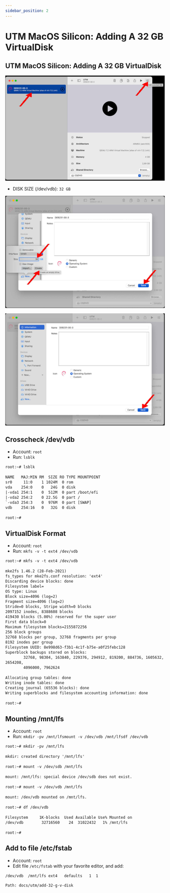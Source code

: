 ```yaml
---
sidebar_position: 2
---
```


# UTM MacOS Silicon: Adding A 32 GB VirtualDisk

## UTM MacOS Silicon: Adding A 32 GB VirtualDisk

![do23-010](../../static/img/legacy/do23-010.jpg)

* DISK SIZE (/dev/vdb): `32 GB`

![do23-011](../../static/img/legacy/do23-011.jpg)

![do23-012](../../static/img/legacy/do23-012.jpg)

## Crosscheck /dev/vdb

* Account: `root`
* Run: `lsblk`

```
root:~# lsblk

NAME   MAJ:MIN RM  SIZE RO TYPE MOUNTPOINT
sr0     11:0    1 1024M  0 rom
vda    254:0    0   24G  0 disk
|-vda1 254:1    0  512M  0 part /boot/efi
|-vda2 254:2    0 22.5G  0 part /
`-vda3 254:3    0  976M  0 part [SWAP]
vdb    254:16   0   32G  0 disk

root:~#
```

## VirtualDisk Format

* Account: `root`
* Run: `mkfs -v -t ext4 /dev/vdb`

```
root:~# mkfs -v -t ext4 /dev/vdb

mke2fs 1.46.2 (28-Feb-2021)
fs_types for mke2fs.conf resolution: 'ext4'
Discarding device blocks: done
Filesystem label=
OS type: Linux
Block size=4096 (log=2)
Fragment size=4096 (log=2)
Stride=0 blocks, Stripe width=0 blocks
2097152 inodes, 8388608 blocks
419430 blocks (5.00%) reserved for the super user
First data block=0
Maximum filesystem blocks=2155872256
256 block groups
32768 blocks per group, 32768 fragments per group
8192 inodes per group
Filesystem UUID: 8e998d63-f3b1-4c1f-b75e-a0f25febc128
Superblock backups stored on blocks:
        32768, 98304, 163840, 229376, 294912, 819200, 884736, 1605632, 2654208,
        4096000, 7962624

Allocating group tables: done
Writing inode tables: done
Creating journal (65536 blocks): done
Writing superblocks and filesystem accounting information: done

root:~#
```

## Mounting /mnt/lfs

* Account: `root`
* Run: 
`mkdir -pv /mnt/lfsmount -v /dev/vdb /mnt/lfsdf /dev/vdb`

```
root:~# mkdir -pv /mnt/lfs

mkdir: created directory '/mnt/lfs'

root:~# mount -v /dev/sdb /mnt/lfs

mount: /mnt/lfs: special device /dev/sdb does not exist.

root:~# mount -v /dev/vdb /mnt/lfs

mount: /dev/vdb mounted on /mnt/lfs.

root:~# df /dev/vdb

Filesystem     1K-blocks  Used Available Use% Mounted on
/dev/vdb        32716560    24  31022432   1% /mnt/lfs

root:~#
```

## Add to file /etc/fstab

* Account: `root`
* Edit file `/etc/fstab` with your favorite editor, and add:

```
/dev/vdb  /mnt/lfs ext4   defaults   1  1
```

```
Path: docs/utm/add-32-g-v-disk
```